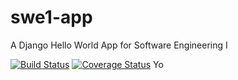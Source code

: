 # swe1-app
A Django Hello World App for Software Engineering I

[![Build Status](https://travis-ci.com/ahanif19/swe1-app.svg?branch=master)](https://travis-ci.com/ahanif19/swe1-app) [![Coverage Status](https://coveralls.io/repos/github/ab7289/swe1-app/badge.svg?branch=master)](https://coveralls.io/github/ab7289/swe1-app?branch=master)
Yo
